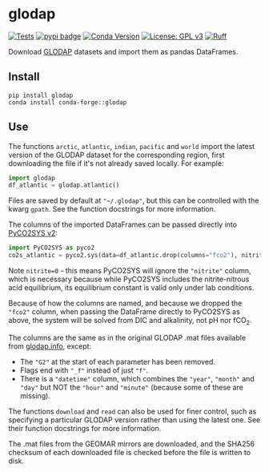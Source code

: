 # glodap

[![Tests](https://github.com/mvdh7/glodap/actions/workflows/tests.yml/badge.svg?branch=main)](https://github.com/mvdh7/glodap/actions)
[![pypi badge](https://img.shields.io/pypi/v/glodap.svg?style=popout)](https://pypi.org/project/glodap/)
[![Conda Version](https://img.shields.io/conda/vn/conda-forge/glodap.svg)](https://anaconda.org/conda-forge/glodap)
[![License: GPL v3](https://img.shields.io/badge/License-GPLv3-blue.svg)](https://www.gnu.org/licenses/gpl-3.0)
[![Ruff](https://img.shields.io/endpoint?url=https://raw.githubusercontent.com/astral-sh/ruff/main/assets/badge/v2.json)](https://github.com/astral-sh/ruff)

Download [GLODAP](https://glodap.info) datasets and import them as pandas DataFrames.

## Install

    pip install glodap
    conda install conda-forge::glodap

## Use

The functions `arctic`, `atlantic`, `indian`, `pacific` and `world` import the latest version of the GLODAP dataset for the corresponding region, first downloading the file if it's not already saved locally.  For example:

```python
import glodap
df_atlantic = glodap.atlantic()
```

Files are saved by default at `"~/.glodap"`, but this can be controlled with the
kwarg `gpath`.  See the function docstrings for more information.

The columns of the imported DataFrames can be passed
directly into [PyCO2SYS v2](https://mvdh.xyz/PyCO2SYS):

```python
import PyCO2SYS as pyco2
co2s_atlantic = pyco2.sys(data=df_atlantic.drop(columns="fco2"), nitrite=0)
```

Note `nitrite=0` - this means PyCO2SYS will ignore the `"nitrite"` column,
which is necessary because while PyCO2SYS includes the nitrite-nitrous acid
equilibrium, its equilibrium constant is valid only under lab conditions.

Because of how the columns are named, and because we dropped the `"fco2"` column, when passing the DataFrame directly to
PyCO2SYS as above, the system will be solved from DIC and alkalinity, not pH nor fCO<sub>2</sub>.

The columns are the same as in the original GLODAP .mat files available from [glodap.info](https://glodap.info), except:
  * The `"G2"` at the start of each parameter has been removed.
  * Flags end with `"_f"` instead of just `"f"`.
  * There is a `"datetime"` column, which combines the `"year"`, `"month"` and `"day"` but NOT the `"hour"` and `"minute"` (because some of these are missing).

The functions `download` and `read` can also be used for finer control, such as
specifying a particular GLODAP version rather than using the latest one.  See
their function docstrings for more information.

The .mat files from the GEOMAR mirrors are downloaded, and the SHA256 checksum
of each downloaded file is checked before the file is written to disk.
